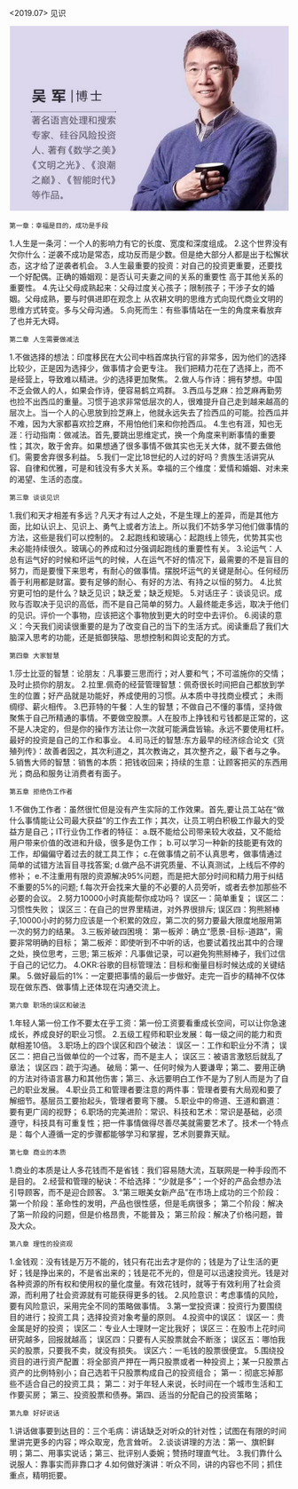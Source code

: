 <2019.07> 见识

![Image text](https://github.com/ZhouRock/ReadBooks/blob/master/Images/%E5%90%B4%E5%86%9B.png)


    第一章：幸福是目的，成功是手段

1.人生是一条河：一个人的影响力有它的长度、宽度和深度组成。
2.这个世界没有欠你什么：逆袭不成功是常态，成功反而是少数。但是绝大部分人都是出于松懈状态，这才给了逆袭者机会。
3.人生最重要的投资：对自己的投资更重要，还要找一个好配偶。正确的婚姻观：是否认可夫妻之间的关系的重要性 高于其他关系的重要性。
4.先让父母成熟起来：父母过度关心孩子；限制孩子；干涉子女的婚姻。父母成熟，要与时俱进即在观念上 从农耕文明的思维方式向现代商业文明的思维方式转变。多与父母沟通。
5.向死而生：有些事情站在一生的角度来看放弃了也并无大碍。

    第二章 人生需要做减法

1.不做选择的想法：印度移民在大公司中档首席执行官的非常多，因为他们的选择比较少，正是因为选择少，做事情才会更专注。 我们把精力花在了选择上，而不是经营上，导致难以精进。少的选择更加聚焦。
2.做人与作诗：拥有梦想。中国不乏会做人的人，如果会作诗，便容易鹤立鸡群。
3.西瓜与芝麻：捡芝麻再勤劳也捡不出西瓜的重量。习惯于追求非常低层次的人，很难提升自己走到越来越高的层次上。当一个人的心思放到捡芝麻上，他就永远失去了捡西瓜的可能。捡西瓜并不难，因为大家都喜欢捡芝麻，不用怕他们来和你抢西瓜。
4.生也有涯，知也无涯：行动指南：做减法。首先,要跳出思维定式，换一个角度来判断事情的重要性；其次，敢于舍弃。如果想通了很多事情不做其实也无关大体，就不要去做他们。需要舍弃很多利益。
5.我们一定比18世纪的人过的好吗？贵族生活讲究从容、自律和优雅，可是和钱没有多大关系。幸福的三个维度：爱情和婚姻、对未来的渴望、生活的态度。
    
    第三章 谈谈见识

1.我们和天才相差有多远？凡天才有过人之处，不是生理上的差异，而是其他方面，比如认识上、见识上、勇气上或者方法上。所以我们不妨多学习他们做事情的方法，这些是我们可以控制的。
2.起跑线和玻璃心：起跑线上领先，优势其实也未必能持续很久。玻璃心的养成和过分强调起跑线的重要性有关。
3.论运气：人总有运气好的时候和坏运气的时候，人在运气不好的情况下，最需要的不是盲目的努力，而是要慢下来思考，有耐心的做事情。摆脱坏运气的关键是耐心。任何经历善于利用都是财富。要有足够的耐心、有好的方法、有持之以恒的努力。
4.比贫穷更可怕的是什么？缺乏见识；缺乏爱；缺乏规矩。
5.对话庄子：谈谈见识。成败与否取决于见识的高低，而不是自己简单的努力。人最终能走多远，取决于他们的见识。评价一个事物，应该把这个事物放到更大的时空中去评价。
6.阅读的意义：今天我们阅读很重要的是为了改变自己的当下的生活方式。阅读重启了我们大脑深入思考的功能，还是抵御狭隘、思想控制和舆论支配的方式。

    第四章 大家智慧

1.莎士比亚的智慧：论朋友：凡事要三思而行；对人要和气；不可滥施你的交情；及时止损你的朋友。
2.拉里.佩奇的经营管理智慧：佩奇很长时间把自己都放到学生的位置；好产品就是功能好，养成使用的习惯。从本质中寻找商业模式； 未雨绸缪、薪火相传。
3.巴菲特的午餐：人生的智慧；不做自己不懂的事情，坚持做聚焦于自己所精通的事情。不要做空股票。人在股市上挣钱和亏钱都是正常的，这不是人决定的，但是你的操作方法让你一次就可能满盘皆输。永远不要使用杠杆。最好的投资是自己的工作和事业。
4.司马迁的智慧:东方最早的经济综合论文《货殖列传》：故善者因之，其次利道之，其次教诲之，其次整齐之，最下者与之争。
5.销售大师的智慧：销售的本质：把钱收回来；持续的生意：让顾客把买的东西用光；商品和服务让消费者有面子。

    第五章 拒绝伪工作者

1.不做伪工作者：虽然很忙但是没有产生实际的工作效果。首先,要让员工站在“做什么事情能让公司最大获益”的工作去工作；其次，让员工明白积极工作最大的受益方是自己；IT行业伪工作者的特征：
a.既不能给公司带来较大收益，又不能给用户带来价值的改进和升级，很多是伪工作；
b.可以学习一种新的技能更有效的工作，却偏偏守着过去的就工具工作；
c.在做事情之前不认真思考，做事情通过简单的试错方法盲目寻找答案;
d.做产品不讲究质量、不认真测试，上线后不停的修补；
e.不注重用有限的资源解决95%问题，而是把大部分时间和精力用于纠结不重要的5%的问题;
f.每次开会找来大量的不必要的人员旁听，或者去参加那些不必要的会议。
2.努力10000小时真能帮你成功吗？
误区一：简单重复；
误区二：习惯性失败；
误区三：在自己的世界里精进，对外界很排斥;
误区四：狗熊掰棒子,10000小时的努力应该是一个积累的效应，第二次的努力要最大限度地服用第一次的努力的结果。
3.三板斧破四困境：
第一板斧：确立“愿景-目标-道路”，需要非常明确的目标；
第二板斧：即使听到不中听的话，也要试着找出其中的合理之处，换位思考，三思;
第三板斧：凡事做记录，可以避免狗熊掰棒子，我们过信于自己的记忆力。
4.OKR:谷歌的目标管理法：目标和衡量目标时候达成的关键结果。
5.做好最后的1%：一定要把事情的最后一步做好。走完一百步的精神不仅体现在做东西、做事情上还体现在沟通交流上。

    第六章 职场的误区和破法

1.年轻人第一份工作不要太在乎工资：第一份工资要看重成长空间，可以让你急速成长，养成良好的职业习惯。
2.五级工程师和职业发展：每一级之间的能力和贡献相差10倍。
3.职场上的四个误区和四个破法：
误区一：工作和职业分不清；
误区二：把自己当做单位的一个过客，而不是主人；
误区三：被语言激怒后就乱了章法；
误区四：疏于沟通。
破局：第一、任何时候为人要谦卑；第二、要用正确的方法对待语言暴力和其他伤害；第三、永远要明白工作不是为了别人而是为了自己的职业发展。
4.职业员工和管理者要注意的两件事：管理者要有大局观和要了解细节。基层员工要抬起头，管理者要弯下腰。
5.职业中的帝道、王道和霸道：要有更广阔的视野；
6.职场的完美进阶：常识、科技和艺术：常识是基础，必须遵守，科技具有可重复性；把一件事情做得尽善尽美就需要艺术了。技术一个特点是：每个人遵循一定的步骤都能够学习和掌握，艺术则要靠天赋。

    第七章 商业的本质

1.商业的本质是让人多花钱而不是省钱：我们容易随大流，互联网是一种手段而不是目的。
2.经营和管理的秘诀：不给选择：“少就是多”；一个好的产品会想办法引导顾客，而不是迎合顾客。
3.“第三眼美女新产品”在市场上成功的三个阶段：
第一个阶段：革命性的发明，产品也很性感，但是毛病很多；
第二个阶段：解决了第一阶段的问题，但是价格昂贵，不能普及；
第三阶段：解决了价格问题，普及大众。

    第八章 理性的投资观

1.金钱观：没有钱是万万不能的，钱只有花出去才是你的；钱是为了让生活的更好；钱是挣出来的，不是省出来的；钱是花不光的，但是可以迅速投资光。钱是对各种资源的所有权和使用权的量化度量。有效花钱时，就等于有效利用了社会资源，而利用了社会资源就有可能获得更多的钱。
2.风险意识：考虑事情的风险，要有风险意识，采用完全不同的策略做事情。
3.第一堂投资课：投资行为要围绕目的进行；投资工具；选择投资对象考量的原则。
4.投资中的误区：
误区一：贵金属是好的投资；
误区二：专业人士理财一定比我好；
误区三：在股市上花时间研究越多，回报就越高；
误区四：只要有人买股票就会不断涨；
误区五：哪怕我买的股票，只要我不卖，就没有损失。
误区六：一毛钱的股票很便宜。
5.围绕投资目的进行资产配置：将全部资产押在一两只股票或者一种投资上；某一只股票占资产的比例特别小；自己选若干只股票构成自己的投资组合；
第一：彻底忘掉那些不适合自己的投资工具；
第二：对于年轻人来说，长时间在一个城市生活和工作要买房；
第三、投资股票和债券。第四、适当的分配自己的投资策略；
 
    第九章 好好说话

1.讲话做事要到达目的：三个毛病：讲话缺乏对听众的针对性；试图在有限的时间里讲完更多的内容；哗众取宠，危言耸听。
2.谈谈讲理的方法：第一、旗帜鲜明；第二、用事实说话；第三、批评别人委婉；赞扬时理直气壮。
3.我们靠什么说服人：靠事实而非靠口才
4.如何做好演讲：听众不同，讲的内容也不同；抓住重点，精明扼要。
